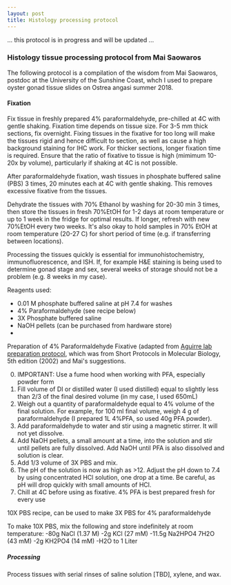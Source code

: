 ```yaml
---
layout: post
title: Histology processing protocol
---
```


... this protocol is in progress and will be updated ... 

### Histology tissue processing protocol from Mai Saowaros

The following protocol is a compilation of the wisdom from Mai Saowaros, postdoc at the University of the Sunshine Coast, whch I used to prepare oyster gonad tissue slides on Ostrea angasi summer 2018.  

#### Fixation 

Fix tissue in freshly prepared 4% paraformaldehyde, pre-chilled at 4C with gentle shaking.
Fixation time depends on tissue size. For 3-5 mm thick sections, fix overnight. Fixing tissues in the fixative for too long will make the tissues rigid and hence difficult to section, as well as cause a high background staining for IHC work. For thicker sections, longer fixation time is required. Ensure that the ratio of fixative to tissue is high (mimimum 10-20x by volume), particularly if shaking at 4C is not possible. 

After paraformaldehyde fixation, wash tissues in phosphate buffered saline (PBS) 3 times, 20 minutes each at 4C with gentle shaking. This removes excessive fixative from the tissues. 

Dehydrate the tissues with 70% Ethanol by washing for 20-30 min 3 times, then store the tissues in fresh 70%EtOH for 1-2 days at room temperature or up to 1 week in the fridge for optimal results.  If longer, refresh with new 70%EtOH every two weeks. It's also okay to hold samples in 70% EtOH at room temperature (20-27 C) for short period of time (e.g. if transferring between locations). 

Processing the tissues quickly is essential for immunohistochemistry, immunofluorescence, and ISH. If, for example H&E staining is being used to determine gonad stage and sex, several weeks of storage should not be a problem (e.g. 8 weeks in my case). 

Reagents used: 
  - 0.01 M phosphate buffered saline at pH 7.4 for washes  
  - 4% Paraformaldehyde (see recipe below)  
  - 3X Phosphate buffered saline  
  - NaOH pellets (can be purchased from hardware store)  
  - 
 
Preparation of 4% Paraformaldehyde Fixative (adapted from [Aguirre lab preparation protocol](http://condor.depaul.edu/waguirre/paraformaldehyde_fixative.doc), which was from Short Protocols in Molecular Biology, 5th edition (2002) and Mai's suggestions.

0. IMPORTANT: Use a fume hood when working with PFA, especially powder form 
1. Fill volume of DI or distilled water (I used distilled) equal to slightly less than 2/3 of the final desired volume (in my case, I used 650mL)  
2. Weigh out a quantity of paraformaldehyde equal to 4% volume of the final solution. For example, for 100 ml final volume, weigh 4 g of paraformaldehyde (I prepared 1L 4%PFA, so used 40g PFA powder).   
3. Add paraformaldehyde to water and stir using a magnetic stirrer. It will not yet dissolve. 
4. Add NaOH pellets, a small amount at a time, into the solution and stir until pellets are fully dissolved. Add NaOH until PFA is also dissolved and solution is clear. 
5. Add 1/3 volume of 3X PBS and mix. 
6. The pH of the solution is now as high as >12. Adjust the pH down to 7.4 by using concentrated HCl solution, one drop at a time. Be careful, as pH will drop quickly with small amounts of HCl. 
7. Chill at 4C before using as fixative. 
4% PFA is best prepared fresh for every use  

10X PBS recipe, can be used to make 3X PBS for 4% paraformaldehyde 

To make 10X PBS, mix the following and store indefinitely at room temperature:
-80g NaCl (1.37 M) 
-2g KCl (27 mM)
-11.5g Na2HPO4 7H2O (43 mM)
-2g KH2PO4 (14 mM)
-H2O to 1 Liter

##### Processing 

Process tissues with serial rinses of saline solution [TBD], xylene, and wax.  





